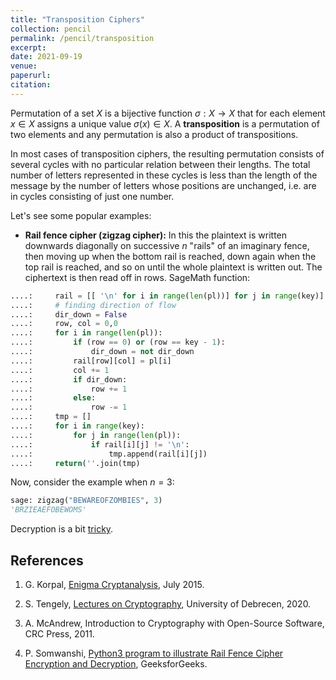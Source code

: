 ```yaml
---
title: "Transposition Ciphers"
collection: pencil
permalink: /pencil/transposition
excerpt:
date: 2021-09-19
venue: 
paperurl: 
citation: 
---
```

 
Permutation of a set $X$ is a bijective function $\sigma : X \to X$ that for each element $x \in X$ assigns a unique value $\sigma(x) \in X$. A **transposition** is a permutation of two elements and any permutation is also a product of transpositions.

In most cases of transposition ciphers, the resulting permutation consists of several cycles with no particular relation between their lengths. The total number of letters represented in these cycles is less than the length of the message by the number of letters whose positions are unchanged, i.e. are in cycles consisting of just one number.

Let's see some popular examples:

* **Rail fence cipher (zigzag cipher):** In this the plaintext is written downwards diagonally on successive $n$ "rails" of an imaginary fence, then moving up when the bottom rail is reached, down again when the top rail is reached, and so on until the whole plaintext is written out. The ciphertext is then read off in rows. SageMath function:

`````python
....:     rail = [[ '\n' for i in range(len(pl))] for j in range(key)] 
....:     # finding direction of flow 
....:     dir_down = False 
....:     row, col = 0,0 
....:     for i in range(len(pl)): 
....:         if (row == 0) or (row == key - 1): 
....:             dir_down = not dir_down 
....:         rail[row][col] = pl[i] 
....:         col += 1 
....:         if dir_down: 
....:             row += 1 
....:         else: 
....:             row -= 1 
....:     tmp = [] 
....:     for i in range(key): 
....:         for j in range(len(pl)): 
....:             if rail[i][j] != '\n': 
....:                 tmp.append(rail[i][j]) 
....:     return(''.join(tmp)
`````

Now, consider the example when $n=3$:

`````python
sage: zigzag("BEWAREOFZOMBIES", 3)                                                                                   
'BRZIEAEFOBEWOMS'
`````

Decryption is a bit [tricky](https://en.wikipedia.org/wiki/Rail_fence_cipher#Decryption).

## References
1. G. Korpal, [Enigma Cryptanalysis](https://gkorpal.github.io/files/summer2015-enigma_cryptanalysis-gaurish.pdf), July 2015.

2. S. Tengely, [Lectures on Cryptography](http://shrek.unideb.hu/~tengely/crypto/webwork-mini.html), University of Debrecen, 2020.

3. A. McAndrew, Introduction to Cryptography with Open-Source Software, CRC Press, 2011.

4. P. Somwanshi, [Python3 program to illustrate Rail Fence Cipher Encryption and Decryption](https://www.geeksforgeeks.org/rail-fence-cipher-encryption-decryption/), GeeksforGeeks.
